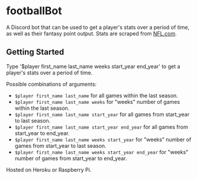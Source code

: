 # footballBot
A Discord bot that can be used to get a player's stats over a period of time, as well as their fantasy point output. Stats are scraped from [NFL.com](http://www.nfl.com/). 

## Getting Started
Type '$player first_name last_name weeks start_year end_year' to get a player's stats over a period of time. 

Possible combinations of arguments:
- `$player first_name last_name` for all games within the last season.
- `$player first_name last_name weeks` for "weeks" number of games within the last season.
- `$player first_name last_name start_year` for all games from start_year to last season.
- `$player first_name last_name start_year end_year` for all games from start_year to end_year.
- `$player first_name last_name weeks start_year` for "weeks" number of games from start_year to last season.
- `$player first_name last_name weeks start_year end_year` for "weeks" number of games from start_year to end_year.


Hosted on Heroku or Raspberry Pi.

<!-- heroku ps:scale worker=1 -a football-bot-disc -->
